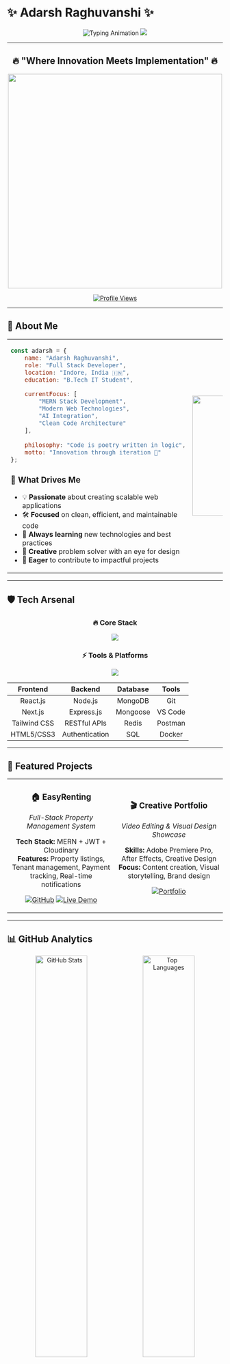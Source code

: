 # ✨ Adarsh Raghuvanshi ✨

<div align="center">
  
<!-- Animated Header -->
<img src="https://readme-typing-svg.herokuapp.com?font=Fira+Code&size=40&duration=2500&pause=800&color=00D9FF&center=true&vCenter=true&multiline=true&repeat=false&width=900&height=150&lines=Hi+there!+I'm+Adarsh+👋;MERN+Stack+Developer+🚀;Building+Dreams+with+Code+💻" alt="Typing Animation"/>

<!-- Dynamic Wave -->
<img src="https://capsule-render.vercel.app/api?type=waving&color=gradient&customColorList=0,2,8,17,27&height=200&section=header&text=Code%20•%20Create%20•%20Innovate&fontSize=35&fontColor=ffffff&animation=fadeIn&fontAlignY=38&desc=Transforming%20Ideas%20into%20Digital%20Reality&descSize=18&descAlignY=55"/>

</div>

---

<div align="center">

## 🔥 **"Where Innovation Meets Implementation"** 🔥

<img src="https://user-images.githubusercontent.com/74038190/225813708-98b745f2-7d22-48cf-9150-083f1b00d6c9.gif" width="500">

[![Profile Views](https://komarev.com/ghpvc/?username=Adarsh29-10&color=00D9FF&style=for-the-badge&label=VISITORS&labelColor=1a1a1a)](https://github.com/Adarsh29-10)

</div>

---

## 🚀 **About Me**

<div align="center">

<!-- Desktop and Tablet View -->
<table>
<tr>
<td width="65%" valign="top">

```javascript
const adarsh = {
    name: "Adarsh Raghuvanshi",
    role: "Full Stack Developer",
    location: "Indore, India 🇮🇳",
    education: "B.Tech IT Student",
    
    currentFocus: [
        "MERN Stack Development",
        "Modern Web Technologies", 
        "AI Integration",
        "Clean Code Architecture"
    ],
    
    philosophy: "Code is poetry written in logic",
    motto: "Innovation through iteration 🔄"
};
```

### 🎯 **What Drives Me**
- 💡 **Passionate** about creating scalable web applications
- 🛠️ **Focused** on clean, efficient, and maintainable code  
- 🌱 **Always learning** new technologies and best practices
- 🎨 **Creative** problem solver with an eye for design
- 🚀 **Eager** to contribute to impactful projects

</td>
<td width="35%" align="center">
<img src="https://user-images.githubusercontent.com/74038190/229223263-cf2e4b07-2615-4f87-9c38-e37600f8381a.gif" width="280">
</td>
</tr>
</table>

</div>



---

## 🛡️ **Tech Arsenal**

<div align="center">

### 🔥 **Core Stack**
<img src="https://skillicons.dev/icons?i=javascript,typescript,react,nextjs,nodejs,express,mongodb,tailwind,html,css&theme=dark&perline=5" />

### ⚡ **Tools & Platforms**
<img src="https://skillicons.dev/icons?i=git,github,vscode,postman,figma,netlify,vercel,docker&theme=dark&perline=4" />

</div>

<div align="center">

| **Frontend** | **Backend** | **Database** | **Tools** |
|:---:|:---:|:---:|:---:|
| React.js | Node.js | MongoDB | Git |
| Next.js | Express.js | Mongoose | VS Code |
| Tailwind CSS | RESTful APIs | Redis | Postman |
| HTML5/CSS3 | Authentication | SQL | Docker |

</div>

---

## 🎨 **Featured Projects**

<div align="center">
<table>
<tr>
<td width="50%" align="center">

### 🏠 **EasyRenting**
*Full-Stack Property Management System*

**Tech Stack:** MERN + JWT + Cloudinary  
**Features:** Property listings, Tenant management, Payment tracking, Real-time notifications  

[![GitHub](https://img.shields.io/badge/View%20Code-100000?style=for-the-badge&logo=github&logoColor=white)](https://github.com/Adarsh29-10)
[![Live Demo](https://img.shields.io/badge/Live%20Demo-00D9FF?style=for-the-badge&logo=vercel&logoColor=white)](#)

</td>
<td width="50%" align="center">

### 🎬 **Creative Portfolio**
*Video Editing & Visual Design Showcase*

**Skills:** Adobe Premiere Pro, After Effects, Creative Design  
**Focus:** Content creation, Visual storytelling, Brand design  

[![Portfolio](https://img.shields.io/badge/View%20Portfolio-FF6B6B?style=for-the-badge&logo=adobe&logoColor=white)](#)

</td>
</tr>
</table>
</div>

---

## 📊 **GitHub Analytics**

<div align="center">

<picture>
  <source media="(prefers-color-scheme: dark)" srcset="https://github-readme-stats.vercel.app/api?username=Adarsh29-10&show_icons=true&theme=radical&hide_border=true&count_private=true&bg_color=0d1117&title_color=00D9FF&icon_color=00D9FF&text_color=ffffff">
  <img alt="GitHub Stats" src="https://github-readme-stats.vercel.app/api?username=Adarsh29-10&show_icons=true&theme=radical&hide_border=true&count_private=true&bg_color=0d1117&title_color=00D9FF&icon_color=00D9FF&text_color=ffffff" width="49%">
</picture>

<picture>
  <source media="(prefers-color-scheme: dark)" srcset="https://github-readme-stats.vercel.app/api/top-langs/?username=Adarsh29-10&layout=compact&theme=radical&hide_border=true&bg_color=0d1117&title_color=00D9FF&text_color=ffffff">
  <img alt="Top Languages" src="https://github-readme-stats.vercel.app/api/top-langs/?username=Adarsh29-10&layout=compact&theme=radical&hide_border=true&bg_color=0d1117&title_color=00D9FF&text_color=ffffff" width="49%">
</picture>

</div>

<div align="center">
<img src="https://github-readme-streak-stats.herokuapp.com/?user=Adarsh29-10&theme=radical&hide_border=true&background=0D1117&stroke=00D9FF&ring=00D9FF&fire=FF6B6B&currStreakNum=00D9FF&sideNums=00D9FF&currStreakLabel=00D9FF&sideLabels=ffffff&dates=ffffff" width="85%"/>
</div>

---

## 🌟 **Beyond the Code**

<div align="center">

<table>
<tr>
<td width="33%" align="center">

### 🎭 **Creative Side**
<img src="https://user-images.githubusercontent.com/74038190/212257454-16e3712e-945a-4ca2-b238-408ad0bf87e6.gif" width="80">

- **Video Editing** & Post-production
- **Visual Design** & UI/UX
- **Content Creation** for digital platforms
- **Brand Identity** development

</td>
<td width="33%" align="center">

### 💡 **Mindset**
<img src="https://user-images.githubusercontent.com/74038190/212257472-08e52665-c503-4bd9-aa20-f5a4dae769b5.gif" width="80">

- **Growth-oriented** learning approach
- **Quality over quantity** philosophy
- **Collaborative** team player
- **Problem-solving** through innovation

</td>
<td width="33%" align="center">

### 🌱 **Currently Exploring**
<img src="https://user-images.githubusercontent.com/74038190/212257468-1e9a91f1-b626-4baa-b15d-5c385b7423ec.gif" width="80">

- **Advanced React** patterns & hooks
- **AI/ML integration** with web apps
- **Cloud deployment** strategies
- **Open source** contributions

</td>
</tr>
</table>

</div>

---

## 🤝 **Let's Connect**

<div align="center">

<a href="https://www.linkedin.com/in/adarsh-raghuvanshi-0488532b5">
<img src="https://img.shields.io/badge/LinkedIn-Connect-0077B5?style=for-the-badge&logo=linkedin&logoColor=white&labelColor=0077B5">
</a>
<a href="mailto:adarsh@example.com">
<img src="https://img.shields.io/badge/Email-Contact-EA4335?style=for-the-badge&logo=gmail&logoColor=white&labelColor=EA4335">
</a>
<a href="#">
<img src="https://img.shields.io/badge/Portfolio-Visit-00D9FF?style=for-the-badge&logo=vercel&logoColor=white&labelColor=00D9FF">
</a>

### 📧 **Open to collaborations, opportunities, and tech discussions!**

<img src="https://user-images.githubusercontent.com/74038190/212284087-bbe7e430-757e-4901-90bf-4cd2ce3e1852.gif" width="300">

</div>

---

<div align="center">

<!-- Animated Footer -->
<img src="https://capsule-render.vercel.app/api?type=waving&color=gradient&customColorList=0,2,8,17,27&height=150&section=footer&text=Thank%20You%20for%20Visiting!&fontSize=28&fontColor=ffffff&animation=fadeIn&fontAlignY=40&desc=Let's%20build%20something%20amazing%20together!&descSize=16&descAlignY=60"/>

### 💭 *"Every line of code is a step towards tomorrow's innovation"*

<img src="https://user-images.githubusercontent.com/74038190/213910845-af37a709-8995-40d6-be59-b9e5b836fbf4.gif" width="100">

**⭐ Star my repositories if you find them helpful!**

</div>

---

<div align="center">
<sub>🚀 Crafted with ❤️ by Adarsh Raghuvanshi | Last updated: 2025</sub>
</div>
